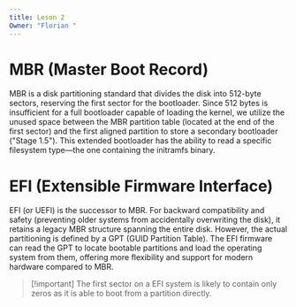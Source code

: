 ```yaml
---
title: Leson 2
Owner: "Florian "
---
```

# **MBR (Master Boot Record)**
MBR is a disk partitioning standard that divides the disk into 512-byte sectors, reserving the first sector for the bootloader.
Since 512 bytes is insufficient for a full bootloader capable of loading the kernel, we utilize the unused space between the MBR partition table (located at the end of the first sector) and the first aligned partition to store a secondary bootloader ("Stage 1.5"). This extended bootloader has the ability to read a specific filesystem type—the one containing the initramfs binary.
# **EFI (Extensible Firmware Interface)**
EFI (or UEFI) is the successor to MBR. For backward compatibility and safety (preventing older systems from accidentally overwriting the disk), it retains a legacy MBR structure spanning the entire disk. However, the actual partitioning is defined by a GPT (GUID Partition Table).
The EFI firmware can read the GPT to locate bootable partitions and load the operating system from them, offering more flexibility and support for modern hardware compared to MBR.

> [!important] The first sector on a EFI system is likely to contain only zeros as it is able to boot from a partition directly.